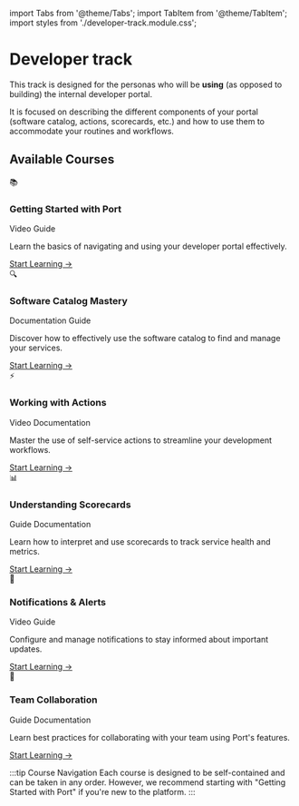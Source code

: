 import Tabs from '@theme/Tabs';
import TabItem from '@theme/TabItem';
import styles from './developer-track.module.css';

# Developer track

This track is designed for the personas who will be **using** (as opposed to building) the internal developer portal.

It is focused on describing the different components of your portal (software catalog, actions, scorecards, etc.) and how to use them to accommodate your routines and workflows.

## Available Courses

<div className={styles.courseGrid}>
  <div className={styles.courseCard}>
    <div className={styles.courseIcon}>📚</div>
    <h3>Getting Started with Port</h3>
    <div className={styles.courseTags}>
      <span className={`${styles.courseTag} ${styles.video}`}>Video</span>
      <span className={`${styles.courseTag} ${styles.guide}`}>Guide</span>
    </div>
    <p>Learn the basics of navigating and using your developer portal effectively.</p>
    <a href="/academy/developer-track/getting-started" className={styles.courseLink}>
      Start Learning →
    </a>
  </div>

  <div className={styles.courseCard}>
    <div className={styles.courseIcon}>🔍</div>
    <h3>Software Catalog Mastery</h3>
    <div className={styles.courseTags}>
      <span className={`${styles.courseTag} ${styles.documentation}`}>Documentation</span>
      <span className={`${styles.courseTag} ${styles.guide}`}>Guide</span>
    </div>
    <p>Discover how to effectively use the software catalog to find and manage your services.</p>
    <a href="/academy/developer-track/software-catalog" className={styles.courseLink}>
      Start Learning →
    </a>
  </div>

  <div className={styles.courseCard}>
    <div className={styles.courseIcon}>⚡</div>
    <h3>Working with Actions</h3>
    <div className={styles.courseTags}>
      <span className={`${styles.courseTag} ${styles.video}`}>Video</span>
      <span className={`${styles.courseTag} ${styles.documentation}`}>Documentation</span>
    </div>
    <p>Master the use of self-service actions to streamline your development workflows.</p>
    <a href="/academy/developer-track/actions" className={styles.courseLink}>
      Start Learning →
    </a>
  </div>

  <div className={styles.courseCard}>
    <div className={styles.courseIcon}>📊</div>
    <h3>Understanding Scorecards</h3>
    <div className={styles.courseTags}>
      <span className={`${styles.courseTag} ${styles.guide}`}>Guide</span>
      <span className={`${styles.courseTag} ${styles.documentation}`}>Documentation</span>
    </div>
    <p>Learn how to interpret and use scorecards to track service health and metrics.</p>
    <a href="/academy/developer-track/scorecards" className={styles.courseLink}>
      Start Learning →
    </a>
  </div>

  <div className={styles.courseCard}>
    <div className={styles.courseIcon}>🔔</div>
    <h3>Notifications & Alerts</h3>
    <div className={styles.courseTags}>
      <span className={`${styles.courseTag} ${styles.video}`}>Video</span>
      <span className={`${styles.courseTag} ${styles.guide}`}>Guide</span>
    </div>
    <p>Configure and manage notifications to stay informed about important updates.</p>
    <a href="/academy/developer-track/notifications" className={styles.courseLink}>
      Start Learning →
    </a>
  </div>

  <div className={styles.courseCard}>
    <div className={styles.courseIcon}>🤝</div>
    <h3>Team Collaboration</h3>
    <div className={styles.courseTags}>
      <span className={`${styles.courseTag} ${styles.guide}`}>Guide</span>
      <span className={`${styles.courseTag} ${styles.documentation}`}>Documentation</span>
    </div>
    <p>Learn best practices for collaborating with your team using Port's features.</p>
    <a href="/academy/developer-track/collaboration" className={styles.courseLink}>
      Start Learning →
    </a>
  </div>
</div>

:::tip Course Navigation
Each course is designed to be self-contained and can be taken in any order. However, we recommend starting with "Getting Started with Port" if you're new to the platform.
:::
